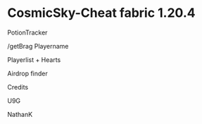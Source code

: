 # CosmicSky-Cheat fabric 1.20.4
PotionTracker

/getBrag Playername

Playerlist + Hearts

Airdrop finder

Credits

U9G

NathanK
